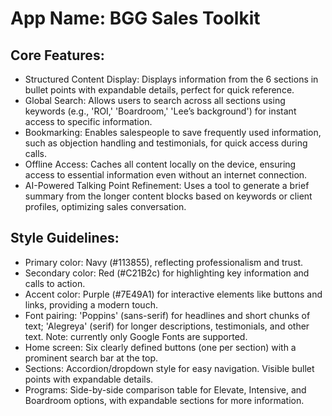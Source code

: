 # **App Name**: BGG Sales Toolkit

## Core Features:

- Structured Content Display: Displays information from the 6 sections in bullet points with expandable details, perfect for quick reference.
- Global Search: Allows users to search across all sections using keywords (e.g., 'ROI,' 'Boardroom,' 'Lee’s background') for instant access to specific information.
- Bookmarking: Enables salespeople to save frequently used information, such as objection handling and testimonials, for quick access during calls.
- Offline Access: Caches all content locally on the device, ensuring access to essential information even without an internet connection.
- AI-Powered Talking Point Refinement: Uses a tool to generate a brief summary from the longer content blocks based on keywords or client profiles, optimizing sales conversation.

## Style Guidelines:

- Primary color: Navy (#113855), reflecting professionalism and trust.
- Secondary color: Red (#C21B2c) for highlighting key information and calls to action.
- Accent color: Purple (#7E49A1) for interactive elements like buttons and links, providing a modern touch.
- Font pairing: 'Poppins' (sans-serif) for headlines and short chunks of text; 'Alegreya' (serif) for longer descriptions, testimonials, and other text. Note: currently only Google Fonts are supported.
- Home screen: Six clearly defined buttons (one per section) with a prominent search bar at the top.
- Sections: Accordion/dropdown style for easy navigation. Visible bullet points with expandable details.
- Programs: Side-by-side comparison table for Elevate, Intensive, and Boardroom options, with expandable sections for more information.